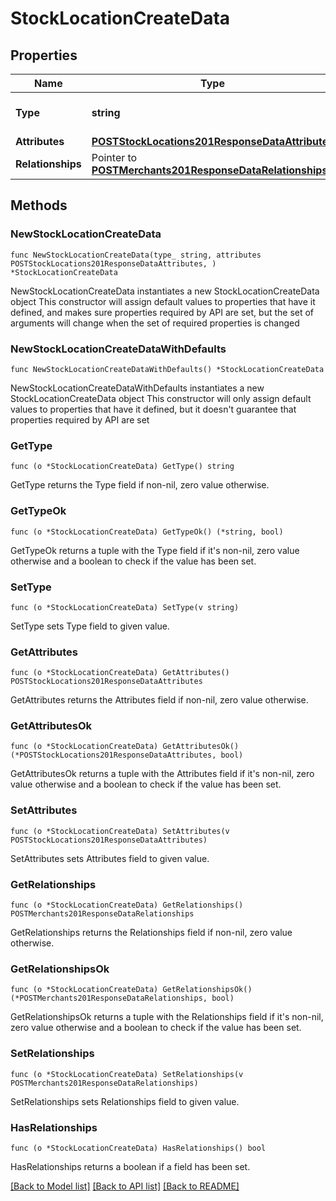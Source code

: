 # StockLocationCreateData

## Properties

Name | Type | Description | Notes
------------ | ------------- | ------------- | -------------
**Type** | **string** | The resource&#39;s type | [default to "stock_locations"]
**Attributes** | [**POSTStockLocations201ResponseDataAttributes**](POSTStockLocations201ResponseDataAttributes.md) |  | 
**Relationships** | Pointer to [**POSTMerchants201ResponseDataRelationships**](POSTMerchants201ResponseDataRelationships.md) |  | [optional] 

## Methods

### NewStockLocationCreateData

`func NewStockLocationCreateData(type_ string, attributes POSTStockLocations201ResponseDataAttributes, ) *StockLocationCreateData`

NewStockLocationCreateData instantiates a new StockLocationCreateData object
This constructor will assign default values to properties that have it defined,
and makes sure properties required by API are set, but the set of arguments
will change when the set of required properties is changed

### NewStockLocationCreateDataWithDefaults

`func NewStockLocationCreateDataWithDefaults() *StockLocationCreateData`

NewStockLocationCreateDataWithDefaults instantiates a new StockLocationCreateData object
This constructor will only assign default values to properties that have it defined,
but it doesn't guarantee that properties required by API are set

### GetType

`func (o *StockLocationCreateData) GetType() string`

GetType returns the Type field if non-nil, zero value otherwise.

### GetTypeOk

`func (o *StockLocationCreateData) GetTypeOk() (*string, bool)`

GetTypeOk returns a tuple with the Type field if it's non-nil, zero value otherwise
and a boolean to check if the value has been set.

### SetType

`func (o *StockLocationCreateData) SetType(v string)`

SetType sets Type field to given value.


### GetAttributes

`func (o *StockLocationCreateData) GetAttributes() POSTStockLocations201ResponseDataAttributes`

GetAttributes returns the Attributes field if non-nil, zero value otherwise.

### GetAttributesOk

`func (o *StockLocationCreateData) GetAttributesOk() (*POSTStockLocations201ResponseDataAttributes, bool)`

GetAttributesOk returns a tuple with the Attributes field if it's non-nil, zero value otherwise
and a boolean to check if the value has been set.

### SetAttributes

`func (o *StockLocationCreateData) SetAttributes(v POSTStockLocations201ResponseDataAttributes)`

SetAttributes sets Attributes field to given value.


### GetRelationships

`func (o *StockLocationCreateData) GetRelationships() POSTMerchants201ResponseDataRelationships`

GetRelationships returns the Relationships field if non-nil, zero value otherwise.

### GetRelationshipsOk

`func (o *StockLocationCreateData) GetRelationshipsOk() (*POSTMerchants201ResponseDataRelationships, bool)`

GetRelationshipsOk returns a tuple with the Relationships field if it's non-nil, zero value otherwise
and a boolean to check if the value has been set.

### SetRelationships

`func (o *StockLocationCreateData) SetRelationships(v POSTMerchants201ResponseDataRelationships)`

SetRelationships sets Relationships field to given value.

### HasRelationships

`func (o *StockLocationCreateData) HasRelationships() bool`

HasRelationships returns a boolean if a field has been set.


[[Back to Model list]](../README.md#documentation-for-models) [[Back to API list]](../README.md#documentation-for-api-endpoints) [[Back to README]](../README.md)


